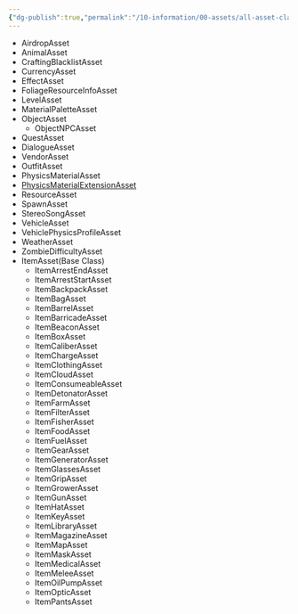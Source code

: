```yaml
---
{"dg-publish":true,"permalink":"/10-information/00-assets/all-asset-classes/","created":"2024-04-09T20:39:59.883+07:00","updated":"2024-04-09T21:20:21.485+07:00"}
---
```


* AirdropAsset
* AnimalAsset
* CraftingBlacklistAsset
* CurrencyAsset
* EffectAsset
* FoliageResourceInfoAsset
* LevelAsset
* MaterialPaletteAsset
* ObjectAsset
	* ObjectNPCAsset
* QuestAsset
* DialogueAsset
* VendorAsset
* OutfitAsset
* PhysicsMaterialAsset
* [PhysicsMaterialExtensionAsset](obsidian://open?vault=Unturned%20Random%20Info&file=10%20Information%2F00%20Assets%2FPhysicsMaterialExtensionAsset)
* ResourceAsset
* SpawnAsset
* StereoSongAsset
* VehicleAsset
* VehiclePhysicsProfileAsset
* WeatherAsset
* ZombieDifficultyAsset
* ItemAsset(Base Class)
	- ItemArrestEndAsset
	- ItemArrestStartAsset
	- ItemBackpackAsset
	- ItemBagAsset
	- ItemBarrelAsset
	- ItemBarricadeAsset
	- ItemBeaconAsset
	- ItemBoxAsset
	- ItemCaliberAsset
	- ItemChargeAsset
	- ItemClothingAsset
	- ItemCloudAsset
	- ItemConsumeableAsset
	- ItemDetonatorAsset
	- ItemFarmAsset
	- ItemFilterAsset
	- ItemFisherAsset
	- ItemFoodAsset
	- ItemFuelAsset
	- ItemGearAsset
	- ItemGeneratorAsset
	- ItemGlassesAsset
	- ItemGripAsset
	- ItemGrowerAsset
	- ItemGunAsset
	- ItemHatAsset
	- ItemKeyAsset
	- ItemLibraryAsset
	- ItemMagazineAsset
	- ItemMapAsset
	- ItemMaskAsset
	- ItemMedicalAsset
	- ItemMeleeAsset
	- ItemOilPumpAsset
	- ItemOpticAsset
	- ItemPantsAsset